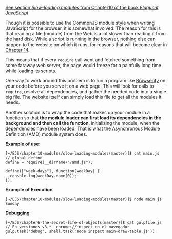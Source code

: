 [See section *Slow-loading modules* from Chapter10 of the book *Eloquent JavaScript*](http://eloquentjavascript.net/10_modules.html)

Though it is possible to use the CommonJS module style when writing
JavaScript for the browser, it is somewhat involved. The reason for
this is that reading a file (module) from the Web is a lot slower
than reading it from the hard disk. While a script is running in
the browser, nothing else can happen to the website on which it
runs, for reasons that will become clear in [Chapter 14](http://eloquentjavascript.net/14_event.html#timeline). 

This means
that if every `require` call went and fetched something from some
faraway web server, the page would freeze for a painfully long time
while loading its scripts.

One way to work around this problem is to run a program like [Browserify](http://browserify.org/) 
on your code before you serve it on a web page. This will look for
calls to `require`, resolve all dependencies, and gather the needed
code into a single big file. The website itself can simply load
this file to get all the modules it needs.

Another solution is to wrap the code that makes up your module in
a function so that **the module loader can first load its dependencies
in the background and then call the function**, initializing the
module, when the dependencies have been loaded. That is what the
Asynchronous Module Definition (AMD) module system does.

**Example of use:**

```
[~/EJS/chapter10-modules/slow-loading-modules(master)]$ cat main.js 
// global define
define = require(__dirname+"/amd.js");

define(["week-days"], function(weekDay) {
  console.log(weekDay.name(0));
});
```

**Example of Execution**
 
```
[~/EJS/chapter10-modules/slow-loading-modules(master)]$ node main.js 
Sunday
```

**Debugging**

```
[~/EJS/chapter6-the-secret-life-of-objects(master)]$ cat gulpfile.js
// En versiones v8.*  chrome://inspect en el navegador
gulp.task('debug', shell.task('node inspect main-draw-table.js'));
```
